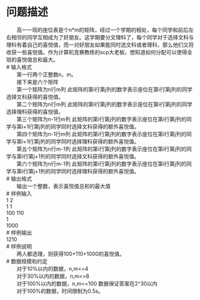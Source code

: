 <div id="pcont1" style="margin-top:20px; display:block;">

# 问题描述

<div class="pdcont">　　高一一班的座位表是个n*m的矩阵，经过一个学期的相处，每个同学和前后左右相邻的同学互相成为了好朋友。这学期要分文理科了，每个同学对于选择文科与理科有着自己的喜悦值，而一对好朋友如果能同时选文科或者理科，那么他们又将收获一些喜悦值。作为计算机竞赛教练的scp大老板，想知道如何分配可以使得全班的喜悦值总和最大。</div>
# 输入格式

<div class="pdcont">　　第一行两个正整数n，m。<br/>
　　接下来是六个矩阵<br/>
　　第一个矩阵为n行m列 此矩阵的第i行第j列的数字表示座位在第i行第j列的同学选择文科获得的喜悦值。<br/>
　　第二个矩阵为n行m列 此矩阵的第i行第j列的数字表示座位在第i行第j列的同学选择理科获得的喜悦值。<br/>
　　第三个矩阵为n-1行m列 此矩阵的第i行第j列的数字表示座位在第i行第j列的同学与第i+1行第j列的同学同时选择文科获得的额外喜悦值。<br/>
　　第四个矩阵为n-1行m列 此矩阵的第i行第j列的数字表示座位在第i行第j列的同学与第i+1行第j列的同学同时选择理科获得的额外喜悦值。<br/>
　　第五个矩阵为n行m-1列 此矩阵的第i行第j列的数字表示座位在第i行第j列的同学与第i行第j+1列的同学同时选择文科获得的额外喜悦值。<br/>
　　第六个矩阵为n行m-1列 此矩阵的第i行第j列的数字表示座位在第i行第j列的同学与第i行第j+1列的同学同时选择理科获得的额外喜悦值。</div>
# 输出格式

<div class="pdcont">　　输出一个整数，表示喜悦值总和的最大值</div>
# 样例输入

<div class="pddata">1 2<br/>
1 1<br/>
100 110<br/>
1<br/>
1000</div>
# 样例输出

<div class="pddata">1210</div>
# 样例说明

<div class="pdcont">　　两人都选理，则获得100+110+1000的喜悦值。</div>
# 数据规模和约定

<div class="pdcont">　　对于10%以内的数据，n,m&lt;=4<br/>
　　对于30%以内的数据，n,m&lt;=8<br/>
　　对于100%以内的数据，n,m&lt;=100 数据保证答案在2^30以内<br/>
　　对于100%的数据，时间限制为0.5s。</div>

</div>